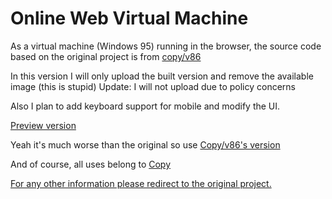 # Online Web Virtual Machine
As a virtual machine (Windows 95) running in the browser, the source code based on the original project is from [copy/v86](https://github.com/copy/v86)

In this version I will only upload the built version and remove the available image (this is stupid)
Update: I will not upload due to policy concerns 

Also I plan to add keyboard support for mobile and modify the UI.

[Preview version](https://vm.tienanh109.dev/)

Yeah it's much worse than the original so use [Copy/v86's version](https://copy.sh/v86/)

And of course, all uses belong to [Copy](https://github.com/copy/)

[For any other information please redirect to the original project.](https://github.com/copy/v86)
